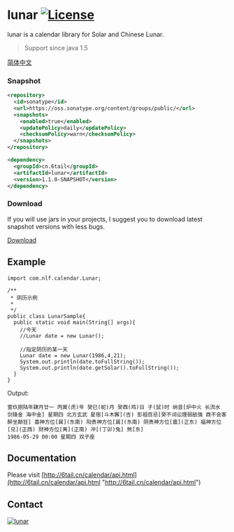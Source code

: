 # lunar [![License](https://img.shields.io/badge/license-MIT-4EB1BA.svg?style=flat-square)](https://github.com/6tail/lunar/blob/master/LICENSE)

lunar is a calendar library for Solar and Chinese Lunar.

> Support since java 1.5

[简体中文](https://github.com/6tail/lunar-java/blob/master/README.md)

 
### Snapshot

```xml
<repository>
  <id>sonatype</id>
  <url>https://oss.sonatype.org/content/groups/public/</url>
  <snapshots>
    <enabled>true</enabled>
    <updatePolicy>daily</updatePolicy>
    <checksumPolicy>warn</checksumPolicy>
  </snapshots>
</repository>
```

```xml
<dependency>
  <groupId>cn.6tail</groupId>
  <artifactId>lunar</artifactId>
  <version>1.1.0-SNAPSHOT</version>
</dependency>
```

### Download

If you will use jars in your projects, I suggest you to download latest snapshot versions with less bugs.

[Download](https://github.com/6tail/lunar-java/releases)

## Example

    import com.nlf.calendar.Lunar;
     
    /**
     * 阴历示例
     *
     */
    public class LunarSample{
      public static void main(String[] args){
        //今天
        //Lunar date = new Lunar();
         
        //指定阴历的某一天
        Lunar date = new Lunar(1986,4,21);
        System.out.println(date.toFullString());
        System.out.println(date.getSolar().toFullString());
      }
    }

Output:

    壹玖捌陆年肆月廿一 丙寅(虎)年 癸巳(蛇)月 癸酉(鸡)日 子(鼠)时 纳音[炉中火 长流水 剑锋金 海中金] 星期四 北方玄武 星宿[斗木獬](吉) 彭祖百忌[癸不词讼理弱敌强 酉不会客醉坐颠狂] 喜神方位[巽](东南) 阳贵神方位[巽](东南) 阴贵神方位[震](正东) 福神方位[兑](正西) 财神方位[离](正南) 冲[(丁卯)兔] 煞[东]
    1986-05-29 00:00 星期四 双子座

## Documentation

Please visit [http://6tail.cn/calendar/api.html](http://6tail.cn/calendar/api.html "http://6tail.cn/calendar/api.html")

## Contact

<a target="_blank" href="https://jq.qq.com/?_wv=1027&k=5F9Pbf0"><img border="0" src="http://pub.idqqimg.com/wpa/images/group.png" alt="lunar" title="lunar"></a>

